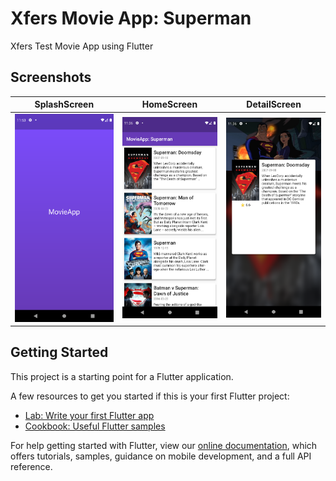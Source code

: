# Xfers Movie App: Superman

Xfers Test Movie App using Flutter

## Screenshots

| SplashScreen | HomeScreen | DetailScreen |
|---|---|---|
|![alt HomeScreen](./screenshot/Screenshot_1617511996.png) |![alt HomeScreen](./screenshot/Screenshot_1617510990.png) | ![alt DetailSCreen](./screenshot/Screenshot_1617511004.png) |


## Getting Started

This project is a starting point for a Flutter application.

A few resources to get you started if this is your first Flutter project:

- [Lab: Write your first Flutter app](https://flutter.dev/docs/get-started/codelab)
- [Cookbook: Useful Flutter samples](https://flutter.dev/docs/cookbook)

For help getting started with Flutter, view our
[online documentation](https://flutter.dev/docs), which offers tutorials,
samples, guidance on mobile development, and a full API reference.
